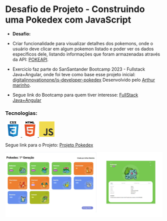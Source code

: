 # Desafio de Projeto - Construindo uma Pokedex com JavaScript

* <b>Desafio:</b>
* Criar funcionalidade para visualizar detalhes dos pokemons, onde o usuário deve clicar em algum pokemon listado e poder ver os dados específicos dele, listando informações que foram armazenadas através da API: <a href="https://pokeapi.co/" target="_blank" rel="noreferrer">POKEAPI</a>.

* Exercicío faz parte do SanSantander Bootcamp 2023 - Fullstack Java+Angular, onde foi teve como base esse projeto inicial: <a href="https://www.github.com/digitalinnovationone/js-developer-pokedex/" target="_blank" rel="noreferrer">digitalinnovationone/js-developer-pokedex</a> Desenvolvido pelo <a href="https://github.com/RenanJPaula/" target="_blank" rel="noreferrer">Arthur marinho</a>.

* Segue link do Bootcamp para quem tiver interesse: <a href="https://web.dio.me/track/santander-bootcamp-2023-fullstack-java-angular/" target="_blank" rel="noreferrer">FullStack Java+Angular</a>

<h3 align="left">Tecnologias:</h3>
<p align="left"> 
  <a href="https://www.w3schools.com/css/" target="_blank" rel="noreferrer"> <img src="https://raw.githubusercontent.com/devicons/devicon/master/icons/css3/css3-original-wordmark.svg" alt="css3" width="50" height="50"/> </a> 
  <a href="https://www.w3.org/html/" target="_blank" rel="noreferrer"> <img src="https://raw.githubusercontent.com/devicons/devicon/master/icons/html5/html5-original-wordmark.svg" alt="html5" width="50" height="50"/> </a> 
  <a href="https://developer.mozilla.org/en-US/docs/Web/JavaScript" target="_blank" rel="noreferrer"> <img src="https://raw.githubusercontent.com/devicons/devicon/master/icons/javascript/javascript-original.svg" alt="javascript" width="50" height="50"/> </a> 
</p>

Segue link para o Projeto: <a href="https://arthuryuki.github.io/js-developer-pokedex/" target="_blank" rel="noreferrer">Projeto Pokedex<a>

<img src="/assets/img/preview.jpg">
